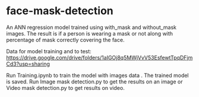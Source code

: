 # face-mask-detection
An ANN regression model trained using with_mask and without_mask images. The result is if a person is wearing a mask or not along with percentage of mask correctly covering the face.

Data for model training and to test:
https://drive.google.com/drive/folders/1aIGOj8q5MWjVvV53EsfewtTpqDFjmCd3?usp=sharing

Run Training.ipynb to train the model with images data .
The trained model is saved. 
Run Image mask detection.py to get the results on an image or Video mask detection.py to get results on video.
